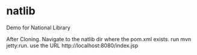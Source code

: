 # natlib
Demo for National Library

After Cloning. 
Navigate to the natlib dir where the pom.xml exists. 
run mvn jetty:run. 
use the URL
http://localhost:8080/index.jsp
